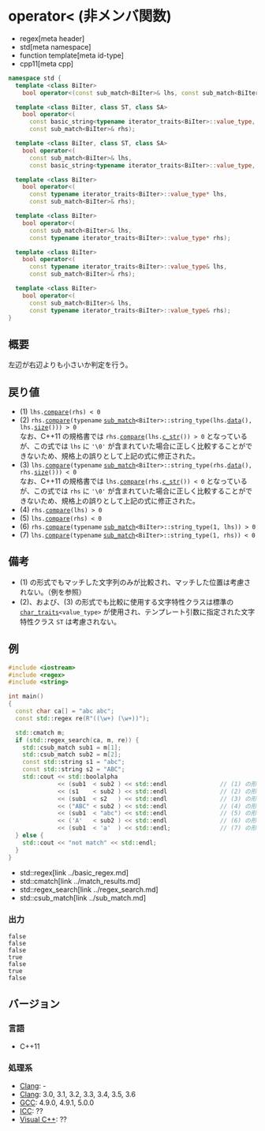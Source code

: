 # operator< (非メンバ関数)
* regex[meta header]
* std[meta namespace]
* function template[meta id-type]
* cpp11[meta cpp]

```cpp
namespace std {
  template <class BiIter>
    bool operator<(const sub_match<BiIter>& lhs, const sub_match<BiIter>& rhs);         // (1)

  template <class BiIter, class ST, class SA>
    bool operator<(
      const basic_string<typename iterator_traits<BiIter>::value_type, ST, SA>& lhs,
      const sub_match<BiIter>& rhs);                                                    // (2)

  template <class BiIter, class ST, class SA>
    bool operator<(
      const sub_match<BiIter>& lhs,
      const basic_string<typename iterator_traits<BiIter>::value_type, ST, SA>& rhs)    // (3)

  template <class BiIter>
    bool operator<(
      const typename iterator_traits<BiIter>::value_type* lhs,
      const sub_match<BiIter>& rhs);                                                    // (4)

  template <class BiIter>
    bool operator<(
      const sub_match<BiIter>& lhs,
      const typename iterator_traits<BiIter>::value_type* rhs);                         // (5)

  template <class BiIter>
    bool operator<(
      const typename iterator_traits<BiIter>::value_type& lhs,
      const sub_match<BiIter>& rhs);                                                    // (6)

  template <class BiIter>
    bool operator<(
      const sub_match<BiIter>& lhs,
      const typename iterator_traits<BiIter>::value_type& rhs);                         // (7)
}
```

## 概要
左辺が右辺よりも小さいか判定を行う。


## 戻り値
- (1) `lhs.`[`compare`](compare.md)`(rhs) < 0`
- (2) `rhs.`[`compare`](compare.md)`(typename` [`sub_match`](../sub_match.md)`<BiIter>::string_type(lhs.`[`data`](../../string/basic_string/data.md)`(), lhs.`[`size`](../../string/basic_string/size.md)`())) > 0`  
	なお、C++11 の規格書では `rhs.`[`compare`](compare.md)`(lhs.`[`c_str`](../../string/basic_string/c_str.md)`()) > 0` となっているが、この式では `lhs` に `'\0'` が含まれていた場合に正しく比較することができないため、規格上の誤りとして上記の式に修正された。
- (3) `lhs.`[`compare`](compare.md)`(typename` [`sub_match`](../sub_match.md)`<BiIter>::string_type(rhs.`[`data`](../../string/basic_string/data.md)`(), rhs.`[`size`](../../string/basic_string/size.md)`())) < 0`  
	なお、C++11 の規格書では `lhs.`[`compare`](compare.md)`(rhs.`[`c_str`](../../string/basic_string/c_str.md)`()) < 0` となっているが、この式では `rhs` に `'\0'` が含まれていた場合に正しく比較することができないため、規格上の誤りとして上記の式に修正された。
- (4) `rhs.`[`compare`](compare.md)`(lhs) > 0`
- (5) `lhs.`[`compare`](compare.md)`(rhs) < 0`
- (6) `rhs.`[`compare`](compare.md)`(typename` [`sub_match`](../sub_match.md)`<BiIter>::string_type(1, lhs)) > 0`
- (7) `lhs.`[`compare`](compare.md)`(typename` [`sub_match`](../sub_match.md)`<BiIter>::string_type(1, rhs)) < 0`

## 備考
- (1) の形式でもマッチした文字列のみが比較され、マッチした位置は考慮されない。（例を参照）
- (2)、および、(3) の形式でも比較に使用する文字特性クラスは標準の [`char_traits`](../../string/char_traits.md)`<value_type>` が使用され、テンプレート引数に指定された文字特性クラス `ST` は考慮されない。


## 例
```cpp example
#include <iostream>
#include <regex>
#include <string>

int main()
{
  const char ca[] = "abc abc";
  const std::regex re(R"((\w+) (\w+))");

  std::cmatch m;
  if (std::regex_search(ca, m, re)) {
    std::csub_match sub1 = m[1];
    std::csub_match sub2 = m[2];
    const std::string s1 = "abc";
    const std::string s2 = "ABC";
    std::cout << std::boolalpha
              << (sub1  < sub2 ) << std::endl               // (1) の形式
              << (s1    < sub2 ) << std::endl               // (2) の形式
              << (sub1  < s2   ) << std::endl               // (3) の形式
              << ("ABC" < sub2 ) << std::endl               // (4) の形式
              << (sub1  < "abc") << std::endl               // (5) の形式
              << ('A'   < sub2 ) << std::endl               // (6) の形式
              << (sub1  < 'a'  ) << std::endl;              // (7) の形式
  } else {
    std::cout << "not match" << std::endl;
  }
}
```
* std::regex[link ../basic_regex.md]
* std::cmatch[link ../match_results.md]
* std::regex_search[link ../regex_search.md]
* std::csub_match[link ../sub_match.md]

### 出力
```
false
false
false
true
false
true
false
```


## バージョン
### 言語
- C++11

### 処理系
- [Clang](/implementation.md#clang): -
- [Clang](/implementation.md#clang): 3.0, 3.1, 3.2, 3.3, 3.4, 3.5, 3.6
- [GCC](/implementation.md#gcc): 4.9.0, 4.9.1, 5.0.0
- [ICC](/implementation.md#icc): ??
- [Visual C++](/implementation.md#visual_cpp): ??

